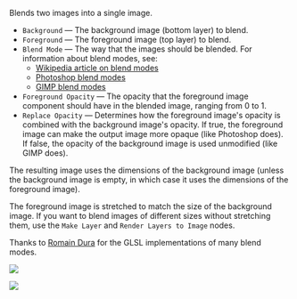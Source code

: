 Blends two images into a single image.

   - `Background` — The background image (bottom layer) to blend.
   - `Foreground` — The foreground image (top layer) to blend.
   - `Blend Mode` — The way that the images should be blended. For information about blend modes, see: 
      - [Wikipedia article on blend modes](http://en.wikipedia.org/wiki/Blend_modes)
      - [Photoshop blend modes](http://help.adobe.com/en_US/photoshop/cs/using/WSfd1234e1c4b69f30ea53e41001031ab64-77eba.html)
      - [GIMP blend modes](http://docs.gimp.org/en/gimp-concepts-layer-modes.html)
   - `Foreground Opacity` — The opacity that the foreground image component should have in the blended image, ranging from 0 to 1.
   - `Replace Opacity` — Determines how the foreground image's opacity is combined with the background image's opacity.  If true, the foreground image can make the output image more opaque (like Photoshop does).  If false, the opacity of the background image is used unmodified (like GIMP does).

The resulting image uses the dimensions of the background image (unless the background image is empty, in which case it uses the dimensions of the foreground image).

The foreground image is stretched to match the size of the background image.  If you want to blend images of different sizes without stretching them, use the `Make Layer` and `Render Layers to Image` nodes.

Thanks to [Romain Dura](http://mouaif.wordpress.com/2009/01/05/photoshop-math-with-glsl-shaders/) for the GLSL implementations of many blend modes.


![](mountains.png)

![](blend.png)
